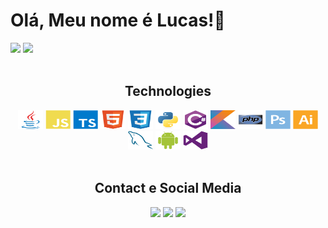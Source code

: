 # Olá, Meu nome é Lucas!🙂

<!--
**LucasRalf14/lucasralf14** is a ✨ _special_ ✨ repository because its `README.md` (this file) appears on your GitHub profile.

-->
<div>
<img height="150em" src="https://github-readme-stats.vercel.app/api?username=lucasralf14&show_icons=true&border_radius=0px&theme=tokyonight&custom_title=My Stats&include_all_commits=true&count_private=true&"/> <img height="150em" src="https://github-readme-stats.vercel.app/api/top-langs/?username=lucasralf14&theme=tokyonight&border_radius=0px&langs_count=5)"/>


</div>

<div align="center" style="display: inline_block"><br>
  <h2>Technologies</h2>
  <img alt="Lucas-Java" height="30" width="40" src="https://raw.githubusercontent.com/devicons/devicon/master/icons/java/java-original.svg">
  <img alt="Lucas-Js" height="30" width="40" src="https://raw.githubusercontent.com/devicons/devicon/master/icons/javascript/javascript-plain.svg">
  <img alt="Lucas-Ts" height="30" width="40" src="https://raw.githubusercontent.com/devicons/devicon/master/icons/typescript/typescript-plain.svg">
  <img alt="Lucas-HTML" height="30" width="40" src="https://raw.githubusercontent.com/devicons/devicon/master/icons/html5/html5-original.svg">
  <img alt="Lucas-CSS" height="30" width="40" src="https://raw.githubusercontent.com/devicons/devicon/master/icons/css3/css3-original.svg">
  <img alt="Lucas-Python" height="30" width="40" src="https://raw.githubusercontent.com/devicons/devicon/master/icons/python/python-original.svg">
  <img alt="Lucas-Csharp" height="30" width="40" src="https://raw.githubusercontent.com/devicons/devicon/master/icons/csharp/csharp-original.svg">
  <img alt="Lucas-Kotlin" height="30" width="40" src="https://raw.githubusercontent.com/devicons/devicon/master/icons/kotlin/kotlin-original.svg">
  <img alt="Lucas-Php" height="30" width="40" src="https://raw.githubusercontent.com/devicons/devicon/master/icons/php/php-original.svg">
  <img alt="Lucas-Photoshop" height="30" width="40" src="https://raw.githubusercontent.com/devicons/devicon/master/icons/photoshop/photoshop-plain.svg">
  <img alt="Lucas-Illustrator" height="30" width="40" src="https://raw.githubusercontent.com/devicons/devicon/master/icons/illustrator/illustrator-plain.svg">
  <img alt="Lucas-Mysql" height="30" width="40" src="https://raw.githubusercontent.com/devicons/devicon/master/icons/mysql/mysql-original.svg">
  <img alt="Lucas-Android" height="30" width="40" src="https://raw.githubusercontent.com/devicons/devicon/master/icons/android/android-plain.svg">
  <img alt="Lucas-VSCode" height="30" width="40" src="https://raw.githubusercontent.com/devicons/devicon/master/icons/visualstudio/visualstudio-plain.svg">
</div>

<div align="center" style="display: inline_block"><br>
  <h2>Contact e Social Media</h2>
  
  <a href="mailto:lucas_w.o.ralf@hotmail.com" target="_blank"><img src="https://img.shields.io/badge/Microsoft_Outlook-0078D4?style=for-the-badge&logo=microsoft-outlook&logoColor=white" target="_blank"></a>
  <a href="https://instagram.com/lucasralf_14" target="_blank"><img src="https://img.shields.io/badge/-Instagram-%23E4405F?style=for-the-badge&logo=instagram&logoColor=white" target="_blank"></a>
  <a href="https://www.linkedin.com/in/lucas-ralf-958b7a190" target="_blank"><img src="https://img.shields.io/badge/-LinkedIn-%230077B5?style=for-the-badge&logo=linkedin&logoColor=white" target="_blank"></a>

